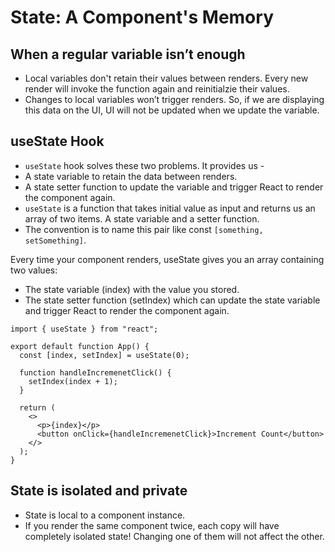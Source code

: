 # State: A Component's Memory


## When a regular variable isn’t enough 

- Local variables don't retain their values between renders. Every new render will invoke the function again and reinitialzie their values.
- Changes to local variables won’t trigger renders. So, if we are displaying this data on the UI, UI will not be updated when we update the variable.

## useState Hook

- `useState` hook solves these two problems. It provides us -
- A state variable to retain the data between renders.
- A state setter function to update the variable and trigger React to render the component again.
- `useState` is a function that takes initial value as input and returns us an array of two items. A state variable and a setter function.
- The convention is to name this pair like const `[something, setSomething]`.

Every time your component renders, useState gives you an array containing two values:

- The state variable (index) with the value you stored.
- The state setter function (setIndex) which can update the state variable and trigger React to render the component again.

```tsx
import { useState } from "react";

export default function App() {
  const [index, setIndex] = useState(0);

  function handleIncremenetClick() {
    setIndex(index + 1);
  }

  return (
    <>
      <p>{index}</p>
      <button onClick={handleIncremenetClick}>Increment Count</button>
    </>
  );
}

```

## State is isolated and private 

- State is local to a component instance.
- If you render the same component twice, each copy will have completely isolated state! Changing one of them will not affect the other.
